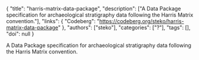 {
  "title": "harris-matrix-data-package",
  "description": ["A Data Package specification for archaeological stratigraphy data following the Harris Matrix convention."],
  "links": {
    "Codeberg": "https://codeberg.org/steko/harris-matrix-data-package"
  },
  "authors": ["steko"],
  "categories": ["?"],
  "tags": [],
  "doi": null
}

<!-- Generated by csv2md.R – do not edit by hand -->

A Data Package specification for archaeological stratigraphy data following the Harris Matrix convention.